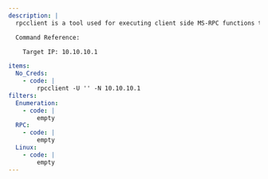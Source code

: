 ```yaml
---
description: |
  rpcclient is a tool used for executing client side MS-RPC functions to manage Windows NT clients from Unix workstatios. From an offensive security standpoint, it can be used to enumerate users, groups, and other potentially sensitive information. The following command attempt to connect to the NetBIOS server anonymously, in order to enumerate using MS-RPC available commands/functions.

  Command Reference:

  	Target IP: 10.10.10.1

items:
  No_Creds:
    - code: |
        rpcclient -U '' -N 10.10.10.1
filters:
  Enumeration:
    - code: |
        empty
  RPC:
    - code: |
        empty
  Linux:
    - code: |
        empty
---
```

